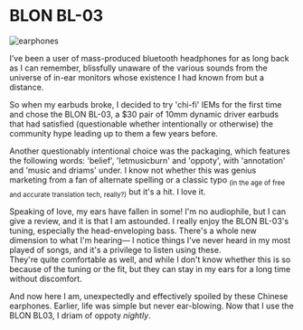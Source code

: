 # BLON BL-03
![earphones](assets/iems.avif)

I’ve been a user of mass-produced bluetooth headphones for as long back as I can remember, blissfully unaware of the various sounds from the universe of in-ear monitors whose existence I had known from but a distance.

So when my earbuds broke, I decided to try 'chi-fi' IEMs for the first time and chose the BLON BL-03, a $30 pair of 10mm dynamic driver earbuds that had satisfied (questionable whether intentionally or otherwise) the community hype leading up to them a few years before.

Another questionably intentional choice was the packaging, which features the following words: 'belief', 'letmusicburn' and 'oppoty', with 'annotation' and 'music and driams' under. I know not whether this was genius marketing from a fan of alternate spelling or a classic typo <sub>(in the age of free and accurate translation tech, really?)</sub> but it's a hit. I love it.

Speaking of love, my ears have fallen in some! I'm no audiophile, but I can give a review, and it is that I am astounded. I really enjoy the BLON BL-03's tuning, especially the head-enveloping bass. There's a whole new dimension to what I'm hearing&mdash; I notice things I've never heard in my most played of songs, and it's a privilege to listen using these.  
They're quite comfortable as well, and while I don't know whether this is so because of the tuning or the fit, but they can stay in my ears for a long time without discomfort.

And now here I am, unexpectedly and effectively spoiled by these Chinese earphones. Earlier, life was simple but never ear-blowing. Now that I use the BLON BL03, I driam of oppoty _nightly_.